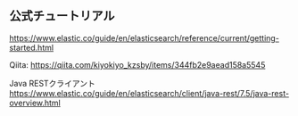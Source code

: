 ## 公式チュートリアル
https://www.elastic.co/guide/en/elasticsearch/reference/current/getting-started.html

Qiita: https://qiita.com/kiyokiyo_kzsby/items/344fb2e9aead158a5545


Java RESTクライアント
https://www.elastic.co/guide/en/elasticsearch/client/java-rest/7.5/java-rest-overview.html
